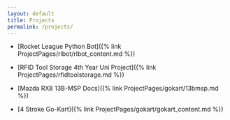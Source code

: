 ```yaml
---
layout: default
title: Projects
permalink: /projects/
---
```


* [Rocket League Python Bot]({% link ProjectPages/rlbot/rlbot_content.md %})

* [RFID Tool Storage 4th Year Uni Project]({% link ProjectPages/rfidtoolstorage.md %})

* [Mazda RX8 13B-MSP Docs]({% link ProjectPages/gokart/13bmsp.md %})

* [4 Stroke Go-Kart]({% link ProjectPages/gokart/gokart_content.md %})




